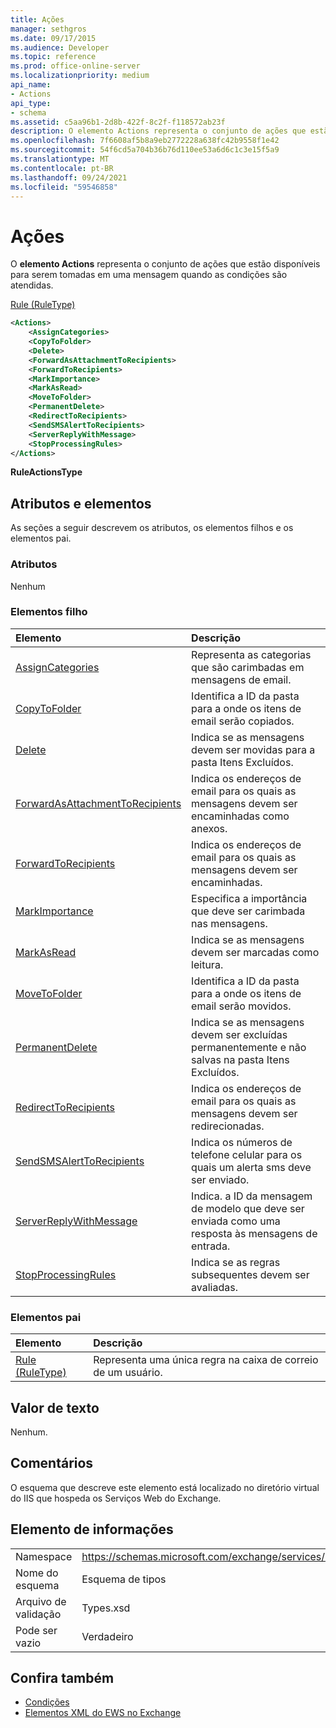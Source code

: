 ```yaml
---
title: Ações
manager: sethgros
ms.date: 09/17/2015
ms.audience: Developer
ms.topic: reference
ms.prod: office-online-server
ms.localizationpriority: medium
api_name:
- Actions
api_type:
- schema
ms.assetid: c5aa96b1-2d8b-422f-8c2f-f118572ab23f
description: O elemento Actions representa o conjunto de ações que estão disponíveis para serem tomadas em uma mensagem quando as condições são atendidas.
ms.openlocfilehash: 7f6608af5b8a9eb2772228a638fc42b9558f1e42
ms.sourcegitcommit: 54f6cd5a704b36b76d110ee53a6d6c1c3e15f5a9
ms.translationtype: MT
ms.contentlocale: pt-BR
ms.lasthandoff: 09/24/2021
ms.locfileid: "59546858"
---
```

# <a name="actions"></a>Ações

O **elemento Actions** representa o conjunto de ações que estão disponíveis para serem tomadas em uma mensagem quando as condições são atendidas. 
  
[Rule (RuleType)](rule-ruletype.md)
  
```XML
<Actions>
    <AssignCategories>
    <CopyToFolder>
    <Delete>
    <ForwardAsAttachmentToRecipients>
    <ForwardToRecipients>
    <MarkImportance>
    <MarkAsRead>
    <MoveToFolder>
    <PermanentDelete>
    <RedirectToRecipients>
    <SendSMSAlertToRecipients>
    <ServerReplyWithMessage>
    <StopProcessingRules>
</Actions>
```

 **RuleActionsType**
## <a name="attributes-and-elements"></a>Atributos e elementos

As seções a seguir descrevem os atributos, os elementos filhos e os elementos pai.
  
### <a name="attributes"></a>Atributos

Nenhum
  
### <a name="child-elements"></a>Elementos filho

|**Elemento**|**Descrição**|
|:-----|:-----|
|[AssignCategories](assigncategories.md) <br/> |Representa as categorias que são carimbadas em mensagens de email.  <br/> |
|[CopyToFolder](copytofolder.md) <br/> |Identifica a ID da pasta para a onde os itens de email serão copiados.  <br/> |
|[Delete](delete.md) <br/> |Indica se as mensagens devem ser movidas para a pasta Itens Excluídos.  <br/> |
|[ForwardAsAttachmentToRecipients](forwardasattachmenttorecipients.md) <br/> |Indica os endereços de email para os quais as mensagens devem ser encaminhadas como anexos.  <br/> |
|[ForwardToRecipients](forwardtorecipients.md) <br/> |Indica os endereços de email para os quais as mensagens devem ser encaminhadas.  <br/> |
|[MarkImportance](markimportance.md) <br/> |Especifica a importância que deve ser carimbada nas mensagens.  <br/> |
|[MarkAsRead](markasread.md) <br/> |Indica se as mensagens devem ser marcadas como leitura.  <br/> |
|[MoveToFolder](movetofolder.md) <br/> |Identifica a ID da pasta para a onde os itens de email serão movidos.  <br/> |
|[PermanentDelete](permanentdelete.md) <br/> |Indica se as mensagens devem ser excluídas permanentemente e não salvas na pasta Itens Excluídos.  <br/> |
|[RedirectToRecipients](redirecttorecipients.md) <br/> |Indica os endereços de email para os quais as mensagens devem ser redirecionadas.  <br/> |
|[SendSMSAlertToRecipients](sendsmsalerttorecipients.md) <br/> |Indica os números de telefone celular para os quais um alerta sms deve ser enviado.  <br/> |
|[ServerReplyWithMessage](serverreplywithmessage.md) <br/> |Indica. a ID da mensagem de modelo que deve ser enviada como uma resposta às mensagens de entrada.  <br/> |
|[StopProcessingRules](stopprocessingrules.md) <br/> |Indica se as regras subsequentes devem ser avaliadas.  <br/> |
   
### <a name="parent-elements"></a>Elementos pai

|**Elemento**|**Descrição**|
|:-----|:-----|
|[Rule (RuleType)](rule-ruletype.md) <br/> |Representa uma única regra na caixa de correio de um usuário.  <br/> |
   
## <a name="text-value"></a>Valor de texto

Nenhum.
  
## <a name="remarks"></a>Comentários

O esquema que descreve este elemento está localizado no diretório virtual do IIS que hospeda os Serviços Web do Exchange.
  
## <a name="element-information"></a>Elemento de informações

|||
|:-----|:-----|
|Namespace  <br/> |https://schemas.microsoft.com/exchange/services/2006/types  <br/> |
|Nome do esquema  <br/> |Esquema de tipos  <br/> |
|Arquivo de validação  <br/> |Types.xsd  <br/> |
|Pode ser vazio  <br/> |Verdadeiro  <br/> |
   
## <a name="see-also"></a>Confira também

- [Condições](conditions.md)
- [Elementos XML do EWS no Exchange](ews-xml-elements-in-exchange.md)

